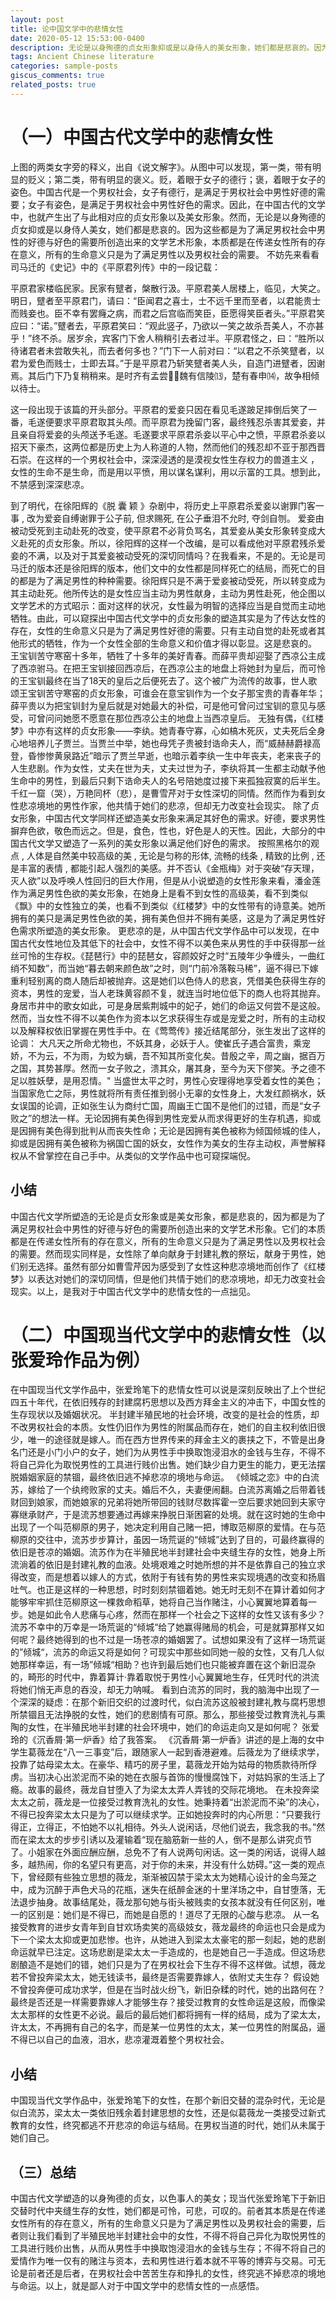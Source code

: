```yaml
---
layout: post
title: 论中国文学中的悲情女性
date: 2020-05-12 15:53:00-0400
description: 无论是以身殉德的贞女形象抑或是以身侍人的美女形象，她们都是悲哀的。因为这些都是为了满足男权社会中男性的好德与好色的需要所创造出来的文学艺术形象，本质都是在传递女性所有的存在意义，所有的生命意义只是为了满足男性以及男权社会的需要。
tags: Ancient Chinese literature
categories: sample-posts
giscus_comments: true
related_posts: true
---
```

# （一）中国古代文学中的悲情女性

上图的两类女字旁的释义，出自《说文解字》。从图中可以发现，第一类，带有明显的贬义；第二类，带有明显的褒义。贬，着眼于女子的德行；褒，着眼于女子的姿色。中国古代是一个男权社会，女子有德行，是满足于男权社会中男性好德的需要；女子有姿色，是满足于男权社会中男性好色的需求。因此，在中国古代的文学中，也就产生出了与此相对应的贞女形象以及美女形象。然而，无论是以身殉德的贞女抑或是以身侍人美女，她们都是悲哀的。因为这些都是为了满足男权社会中男性的好德与好色的需要所创造出来的文学艺术形象，本质都是在传递女性所有的存在意义，所有的生命意义只是为了满足男性以及男权社会的需要。
不妨先来看看司马迁的《史记》中的《平原君列传》中的一段记载：

平原君家楼临民家。民家有躄者，槃散行汲。平原君美人居楼上，临见，大笑之。明日，躄者至平原君门，请曰：“臣闻君之喜士，士不远千里而至者，以君能贵士而贱妾也。臣不幸有罢癃之病，而君之后宫临而笑臣，臣愿得笑臣者头。”平原君笑应曰：“诺。”躄者去，平原君笑曰：“观此竖子，乃欲以一笑之故杀吾美人，不亦甚乎！”终不杀。居岁余，宾客门下舍人稍稍引去者过半。平原君怪之，曰：“胜所以待诸君者未尝敢失礼，而去者何多也？”门下一人前对曰：“以君之不杀笑躄者，以君为爱色而贱士，士即去耳。”于是平原君乃斩笑躄者美人头，自造门进躄者，因谢焉。其后门下乃复稍稍来。是时齐有孟尝，魏有信陵⒀，楚有春申⒁，故争相倾以待士。

这一段出现于该篇的开头部分。平原君的爱妾只因在看见毛遂跛足摔倒后笑了一番，毛遂便要求平原君取其头颅。而平原君为挽留门客，最终残忍杀害其爱妾，并且亲自将爱妾的头颅送予毛遂。毛遂要求平原君杀妾以平心中之愤，平原君杀妾以招天下豪杰，这两位都是历史上为人称道的人物，然而他们的残忍却不亚于那西晋石崇。在这样的一个男权社会中，深深浸透的是漠视女性生存权力的兽道主义 ，女性的生命不是生命，而是用以平愤，用以谋名谋利，用以示富的工具。想到此，不禁感到深深悲凉。

到了明代，在徐阳辉的《脱 囊 颖 》杂剧中，将历史上平原君杀爱妾以谢罪门客一事 , 改为爱妾自缚谢罪于公子前, 但求赐死, 在公子垂泪不允时, 夺剑自刎。
爱妾由被动受死到主动赴死的改变，使平原君不必背负骂名，其爱妾从美女形象转变成大义赴死的贞女形象。所以，徐阳辉的这样一个改编，是可以看成他对平原君残杀爱妾的不满，以及对于其爱妾被动受死的深切同情吗？在我看来，不是的。无论是司马迁的版本还是徐阳辉的版本，他们文中的女性都是同样死亡的结局，而死亡的目的都是为了满足男性的种种需要。徐阳辉只是不满于爱妾被动受死，所以转变成为其主动赴死。他所传达的是女性应当主动为男性献身，主动为男性赴死，他企图以文学艺术的方式昭示：面对这样的状况，女性最为明智的选择应当是自觉而主动地牺牲。由此，可以窥探出中国古代文学中的贞女形象的塑造其实是为了传达女性的存在，女性的生命意义只是为了满足男性好德的需要。只有主动自觉的赴死或者其他形式的牺牲，作为一个女性全部的生命意义和价值才得以彰显。这是悲哀的。
王宝钏苦守寒窑十多年，牺牲了十多年的美好青春。而薛平贵却迎娶了西凉公主成了西凉驸马。在把王宝钏接回西凉后，在西凉公主的地盘上将她封为皇后，而可怜的王宝钏最终在当了18天的皇后之后便死去了。这个被广为流传的故事，世人歌颂王宝钏苦守寒窑的贞女形象，可谁会在意宝钏作为一个女子那宝贵的青春年华；薛平贵以为把宝钏封为皇后就是对她最大的补偿，可是他可曾问过宝钏的意见与感受，可曾问问她愿不愿意在那位西凉公主的地盘上当西凉皇后。
无独有偶，《红楼梦》中亦有这样的贞女形象——李纨。她青春守寡，心如槁木死灰，丈夫死后全身心地培养儿子贾兰。当贾兰中举，她也母凭子贵被封诰命夫人，而“威赫赫爵禄高登，昏惨惨黄泉路近”暗示了贾兰早逝，也暗示着李纨一生中年丧夫，老来丧子的人生悲剧。作为女性，丈夫在世为夫，丈夫过世为子，李纨将其一生都主动献予他生命中的男性，到最后只剩下诰命夫人的名号陪她度过接下来孤独寂寞的后半生。千红一窟（哭），万艳同杯（悲），是曹雪芹对于女性深切的同情。然而作为看到女性悲凉境地的男性作家，他共情于她们的悲凉，但却无力改变社会现实。
除了贞女形象，中国古代文学同样还塑造美女形象来满足其好色的需求。好德，要求男性摒弃色欲，敬色而远之。但是，食色，性也，好色是人的天性。因此，大部分的中国古代文学又塑造了一系列的美女形象以满足他们好色的需求。
按照黑格尔的观点 , 人体是自然美中较高级的美 , 无论是匀称的形体, 流畅的线条 , 精致的比例 , 还是丰富的表情 , 都能引起人强烈的美感。并不否认《金瓶梅》对于突破“存天理，灭人欲”以及呼唤人性回归的巨大作用，但是从小说塑造的女性形象来看，潘金莲作为满足男性色欲的美女形象，在她身上是看不到女性的高级美，看不到类似《飘》中的女性独立的美，也看不到类似《红楼梦》中的女性带有的诗意美。她所拥有的美只是满足男性色欲的美，拥有美色但并不拥有美感，这是为了满足男性好色需求所塑造的美女形象。
更悲凉的是，从中国古代文学作品中可以发现，在中国古代女性地位及其低下的社会中，女性不得不以美色来从男性的手中获得那一丝丝可怜的生存权。《琵琶行》中的琵琶女，容颜姣好之时“五陵年少争缠头，一曲红绡不知数”，而当她“暮去朝来颜色故”之时，则“门前冷落鞍马稀”，逼不得已下嫁重利轻别离的商人随后却被抛弃。这是她们以色侍人的悲哀，凭借美色获得生存的资本，男性的宠爱，当人老珠黄容颜不复，就连当时地位低下的商人也将其抛弃。身居市井中的歌女如此，可是身居紫荆城中的妃子，她们的命运又何尝不是这般。
然而，当女性不得不以美色作为资本以乞求获得生存或是宠爱之时，所有的主动权以及解释权依旧掌握在男性手中。在《莺莺传》接近结尾部分，张生发出了这样的论调：
大凡天之所命尤物也，不妖其身，必妖于人。使崔氏子遇合富贵，乘宠娇，不为云，不为雨，为蛟为螭，吾不知其所变化矣。昔殷之辛，周之幽，据百万之国，其势甚厚。然而一女子败之，溃其众，屠其身，至今为天下僇笑。予之德不足以胜妖孽，是用忍情。"
当盛世太平之时，男性心安理得地享受着女性的美色；当国家危亡之际，男性就将所有责任推到弱小无辜的女性身上，大发红颜祸水，妖女误国的论调，正如张生认为商纣亡国，周幽王亡国不是他们的过错，而是“女子败之”的想法一样。无论因拥有美色得到男性宠爱从而求得更好的生存机遇，抑或是因拥有美色得到批判从而丧失性命；无论是因拥有美色被称为倾国倾城的佳人，抑或是因拥有美色被称为祸国亡国的妖女，女性作为美女的生存主动权，声誉解释权从不曾掌控在自己手中。从类似的文学作品中也可窥探端倪。

## 小结
中国古代文学所塑造的无论是贞女形象或是美女形象，都是悲哀的，因为都是为了满足男权社会中男性的好德与好色的需要所创造出来的文学艺术形象。它们的本质都是在传递女性所有的存在意义，所有的生命意义只是为了满足男性以及男权社会的需要。然而现实同样是，女性除了单向献身于封建礼教的祭坛，献身于男性，她们别无选择。虽然有部分如曹雪芹因为感受到了女性这种悲凉境地而创作了《红楼梦》以表达对她们的深切同情，但是他们共情于她们的悲凉境地，却无力改变社会现实。以上，是我对于中国古代文学中的悲情女性的一点拙见。


# （二）中国现当代文学中的悲情女性（以张爱玲作品为例）
在中国现当代文学作品中，张爱玲笔下的悲情女性可以说是深刻反映出了上个世纪四五十年代，在依旧残存的封建腐朽思想以及西方拜金主义的冲击下，中国女性的生存现状以及婚姻状况。
半封建半殖民地的社会环境，改变的是社会的性质，却不改男权社会的本质。女性仍旧作为男性的附属品而存在，她们的自主权利依旧很少，唯一的途径就是嫁人。而在西方世界传来的拜金主义的裹挟之下，不管是出身名门还是小门小户的女子，她们为从男性手中换取饱浸泪水的金钱与生存，不得不将自己异化为取悦男性的工具进行贱价出售。她们缺少自力更生的能力，更无法摆脱婚姻家庭的禁锢，最终依旧逃不掉悲凉的境地与命运。
《倾城之恋》中的白流苏，嫁给了一个纨绔败家的丈夫。婚后不久，夫妻便闹翻。白流苏离婚之后带着钱财回到娘家，而她娘家的兄弟将她所带回的钱财尽数挥霍一空后要求她回到夫家守寡继承财产，于是流苏想要通过再嫁来挣脱日渐困窘的处境。就在这时她的生命中出现了一个叫范柳原的男子，她决定利用自己赌一把，博取范柳原的爱情。在与范柳原的交往中，流苏步步算计，虽因一场荒诞的“倾城”达到了目的，可最终赢得的依旧是苍凉的婚姻。流苏作为在半殖民地半封建社会中夹缝生存的女性，她身上所流淌着的依旧是封建礼教的血液。处境艰难之时她所想的并不是依靠自己的独立求得改变，而是想着以嫁人的方式，依附于有钱有势的男性来实现境遇的改变和扬眉吐气。也正是这样的一种思想，时时刻刻禁锢着她。她无时无刻不在算计着如何才能够牢牢抓住范柳原这一棵救命稻草，她将自己当作赌注，小心翼翼地算着每一步。她是如此令人悲痛与心疼，然而在那样一个社会之下这样的女性又该有多少？流苏不幸中的万幸是一场荒诞的“倾城“给了她赢得赌局的机会，可是就算那样又如何呢？最终她得到的也不过是一场苍凉的婚姻罢了。试想如果没有了这样一场荒诞的”倾城“，流苏的命运又将是如何？可现实中那些如同她一般的女性，又有几人似她那样幸运，有一场”倾城“相助？也许到最后她们也只能被弃置在这个新旧混杂的，畸形的时代中，靠着算计·靠着取悦于男性小心翼翼地生存，任凭时代的洪流将她们悄无声息的吞没，却无力呐喊。
看到白流苏的同时，我的脑海中出现了一个深深的疑虑：在那个新旧交织的过渡时代，似白流苏这般被封建礼教与腐朽思想所禁锢且无法挣脱的女性，她们的悲剧情有可原。那么，那些接受过教育洗礼与熏陶的女性，在半殖民地半封建的社会环境中，她们的命运走向又是如何呢？
张爱玲的《沉香屑·第一炉香》给了我答案。
《沉香屑·第一炉香》讲述的是上海的女中学生葛薇龙在“八一三事变”后，跟随家人一起到香港避难。后薇龙为了继续求学，投靠了姑母梁太太。在豪华、精巧的房子里，葛薇龙开始为姑母的物质款待所俘虏。当初决心出淤泥而不染的她在衣服与首饰的慢慢腐蚀下，对姑妈家的生活上了瘾。故事的最终，薇龙自甘堕入了为梁太太弄人弄钱的交际花境地。 
在未投奔梁太太之前，薇龙是一位接受过教育洗礼的女性。她秉持着“出淤泥而不染”的决心，不得已投奔梁太太只是为了可以继续求学。正如她投奔时的内心所思：“只要我行得正，立得正，不怕她不以礼相待。外头人说闲话，尽他们说去，我念我的书。”然而在梁太太的步步引诱以及灌输着“现在脑筋新一些的人，倒不是那么讲究贞节了。小姐家在外面应酬应酬，总免不了有人说两句闲话。这一类的闲话，说得人越多，越热闹，你的名望只有更高，对于你的未来，并没有什么妨碍。”这一类的观点下，曾经颇有些独立思想的薇龙，渐渐被囚禁于梁太太为她精心设计的金鸟笼之中，成为沉醉于声色犬马的花瓶，迷失在纸醉金迷的十里洋场之中，自甘堕落，无法退步抽身。故事结尾处，薇龙那句她与街头被贱卖的女孩本就没有任何区别，唯一的区别是：她们是不得已，而她是自愿的！道尽了无限的心酸与悲凉。
从一名接受教育的进步女青年到自甘欢场卖笑的高级妓女，薇龙最终的命运也只会是成为下一个梁太太抑或更加悲惨。也许，从她进入到梁太太豪宅的那一刻起，她的悲剧命运就早已注定。这场悲剧是梁太太一手造成的，也是她自己一手造成。但这场悲剧酿造不是她们的错，她们只是为了在男权社会下生存不得不这样做。试想，薇龙若不曾投奔梁太太，她无钱读书，最终是否需要靠嫁人，依附丈夫生存？ 假设她不曾投奔便可成功求学，但是在当时战火纷飞，新旧杂糅的时代，她的出路何在？最终是否还是一样需要靠嫁人才能够生存？接受过教育的女性命运是这般，而像梁太太那样的女性更不必说。最后的最后她们都将拥有一样的结局，成为了梁太太，许太太，不再拥有自己的名字，而是某一位男性的太太，某一位男性的附属品，逼不得已以自己的血液，泪水，悲凉灌溉着整个男权社会。

## 小结
中国现当代文学作品中，张爱玲笔下的女性，在那个新旧交替的混杂时代，无论是似白流苏，梁太太一类依旧残余着封建思想的女性，还是似葛薇龙一类接受过新式教育的女性，终究都逃不开悲凉的命运与结局。在男权当道的时代，她们从未属于她们自己。

## （三）总结
中国古代文学塑造的以身殉德的贞女，以色事人的美女；现当代张爱玲笔下于新旧交替时代中夹缝生存的女性，她们都是可怜，可悲，可叹的。前者其本质是在传递女性所有的存在意义，所有的生命意义只是为了满足男性以及男权社会的需要，后者则让我们看到了半殖民地半封建社会中的女性，不得不将自己异化为取悦男性的工具进行贱价出售，从而从男性手中换取饱浸泪水的金钱与生存；不得不将自己的爱情作为唯一仅有的赌注与资本，去和男性进行着本就不平等的博弈与交易。可无论是前者还是后者，在男权社会中苦苦生存和挣扎的女性，终究逃不掉悲凉的境地与命运。以上，就是鄙人对于中国文学中的悲情女性的一点感悟。
